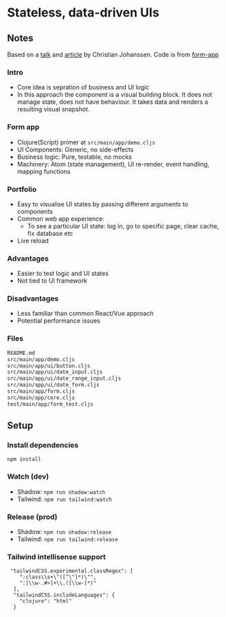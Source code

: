 # Stateless, data-driven UIs

## Notes

Based on a [talk](https://vimeo.com/861600197) and [article](https://cjohansen.no/stateless-data-driven-uis/) by Christian Johanssen. Code is from [form-app](https://github.com/cjohansen/form-app)

### Intro
- Core idea is sepration of business and UI logic
- In this approach the component is a visual building block. It does not manage state, does not have behaviour. It takes data and renders a resulting visual snapshot.

### Form app
- Clojure(Script) primer at `src/main/app/demo.cljs`
- UI Components: Generic, no side-effects
- Business logic: Pure, testable, no mocks
- Machinery: Atom (state management), UI re-render, event handling, mapping functions

### Portfolio
- Easy to visualise UI states by passing different arguments to components
- Common web app experience: 
  - To see a particular UI state: log in, go to specific page, clear cache, fix database etc
- Live reload

### Advantages
- Easier to test logic and UI states
- Not tied to UI framework

### Disadvantages
- Less familiar than common React/Vue approach
- Potential performance issues

### Files

```md
README.md
src/main/app/demo.cljs
src/main/app/ui/button.cljs
src/main/app/ui/date_input.cljs
src/main/app/ui/date_range_input.cljs
src/main/app/ui/date_form.cljs
src/main/app/form.cljs
src/main/app/core.cljs
test/main/app/form_test.cljs
```

## Setup

### Install dependencies
`npm install`

### Watch (dev)
- Shadow: `npm run shadow:watch`
- Tailwind: `npm run tailwind:watch`

### Release (prod)
- Shadow: `npm run shadow:release`
- Tailwind: `npm run tailwind:release`

### Tailwind intellisense support

```
 "tailwindCSS.experimental.classRegex": [
    ":class\\s+\"([^\"]*)\"",
    ":[\\w-.#>]+\\.([\\w-]*)"
  ],
  "tailwindCSS.includeLanguages": {
    "clojure": "html"
  }
```
